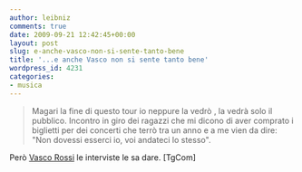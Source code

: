 ```yaml
---
author: leibniz
comments: true
date: 2009-09-21 12:42:45+00:00
layout: post
slug: e-anche-vasco-non-si-sente-tanto-bene
title: '...e anche Vasco non si sente tanto bene'
wordpress_id: 4231
categories:
- musica
---
```


> Magari la fine di questo tour io neppure la vedrò , la vedrà solo il pubblico. Incontro in giro dei ragazzi che mi dicono di aver comprato i biglietti per dei concerti che terrò tra un anno e a me vien da dire: "Non dovessi esserci io, voi andateci lo stesso".


Però [Vasco Rossi](http://www.tgcom.mediaset.it/spettacolo/articoli/articolo460819.shtml?refresh_cens&fontsize=medium) le interviste le sa dare. [TgCom]
